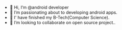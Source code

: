 - 👋 Hi, I’m @android developer
- 👀 I’m passionating about to developing android apps.
- 🌱 I' have finished my B-Tech(Computer Science).
- 💞️ I’m looking to collaborate on open source project..

<!---
developer-ranavishal/developer-ranavishal is a ✨ special ✨ repository because its `README.md` (this file) appears on your GitHub profile.
You can click the Preview link to take a look at your changes.
--->
